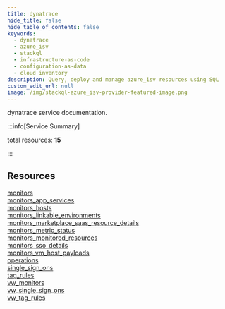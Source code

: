 ```yaml
---
title: dynatrace
hide_title: false
hide_table_of_contents: false
keywords:
  - dynatrace
  - azure_isv
  - stackql
  - infrastructure-as-code
  - configuration-as-data
  - cloud inventory
description: Query, deploy and manage azure_isv resources using SQL
custom_edit_url: null
image: /img/stackql-azure_isv-provider-featured-image.png
---
```


dynatrace service documentation.

:::info[Service Summary]

total resources: __15__  

:::

## Resources
<div class="row">
<div class="providerDocColumn">
<a href="/services/dynatrace/monitors/">monitors</a><br />
<a href="/services/dynatrace/monitors_app_services/">monitors_app_services</a><br />
<a href="/services/dynatrace/monitors_hosts/">monitors_hosts</a><br />
<a href="/services/dynatrace/monitors_linkable_environments/">monitors_linkable_environments</a><br />
<a href="/services/dynatrace/monitors_marketplace_saas_resource_details/">monitors_marketplace_saas_resource_details</a><br />
<a href="/services/dynatrace/monitors_metric_status/">monitors_metric_status</a><br />
<a href="/services/dynatrace/monitors_monitored_resources/">monitors_monitored_resources</a><br />
<a href="/services/dynatrace/monitors_sso_details/">monitors_sso_details</a>
</div>
<div class="providerDocColumn">
<a href="/services/dynatrace/monitors_vm_host_payloads/">monitors_vm_host_payloads</a><br />
<a href="/services/dynatrace/operations/">operations</a><br />
<a href="/services/dynatrace/single_sign_ons/">single_sign_ons</a><br />
<a href="/services/dynatrace/tag_rules/">tag_rules</a><br />
<a href="/services/dynatrace/vw_monitors/">vw_monitors</a><br />
<a href="/services/dynatrace/vw_single_sign_ons/">vw_single_sign_ons</a><br />
<a href="/services/dynatrace/vw_tag_rules/">vw_tag_rules</a>
</div>
</div>